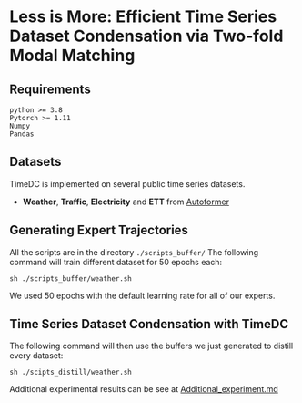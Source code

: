 # Less is More: Efficient Time Series Dataset Condensation via Two-fold Modal Matching


## Requirements
```
python >= 3.8
Pytorch >= 1.11
Numpy
Pandas
```

## Datasets
TimeDC is implemented on several public time series datasets.

- **Weather**, **Traffic**, **Electricity** and **ETT** from [Autoformer](https://drive.google.com/drive/folders/1ZOYpTUa82_jCcxIdTmyr0LXQfvaM9vIy)

## Generating Expert Trajectories
All the scripts are in the directory ```./scripts_buffer/```
The following command will train different dataset for 50 epochs each:
```
sh ./scripts_buffer/weather.sh
```
We used 50 epochs with the default learning rate for all of our experts.

## Time Series Dataset Condensation with TimeDC
The following command will then use the buffers we just generated to distill every dataset:
```
sh ./scipts_distill/weather.sh
```

Additional experimental results can be see at [Additional_experiment.md](./Additional_experiment.md)
